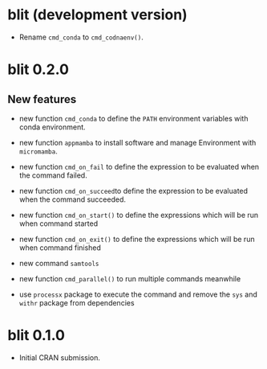 # blit (development version)

* Rename `cmd_conda` to `cmd_codnaenv()`.

# blit 0.2.0

## New features

* new function `cmd_conda` to define the `PATH` environment variables with conda environment.

* new function `appmamba` to install software and manage Environment with `micromamba`.

* new function `cmd_on_fail` to define the expression to be evaluated when the command failed.

* new function `cmd_on_succeed`to define the expression to be evaluated when the command succeeded.

* new function `cmd_on_start()` to define the expressions which will be run when command started

* new function `cmd_on_exit()` to define the expressions which will be run when command finished

* new command `samtools`

* new function `cmd_parallel()` to run multiple commands meanwhile

* use `processx` package to execute the command and remove the `sys` and `withr` package from dependencies

# blit 0.1.0

* Initial CRAN submission.
